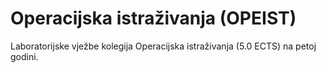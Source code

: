 # Operacijska istraživanja (OPEIST)
Laboratorijske vježbe kolegija Operacijska istraživanja (5.0 ECTS) na petoj godini.